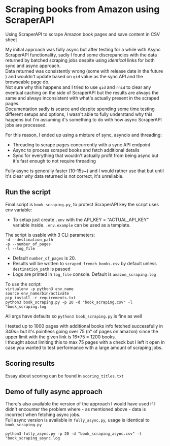 # Scraping books from Amazon using ScraperAPI
Using ScraperAPI to scrape Amazon book pages and save content in CSV sheet  


My initial approach was fully async but after testing for a while with Async ScraperAPI functionality, sadly I found some discrepancies with the data returned by batched scraping jobs despite using *identical* links for both sync and async approach.  
Data returned was consistently wrong (some with release date in the future ) and wouldn't update based on `qid` value as the sync API and the browseable page do.    
Not sure why this happens and I tried to use `qid` and `rnid` to clear any eventual caching on the side of ScraperAPI but the results are always the same and always inconsistent with 
what's actually present in the scraped pages.  
Documentation sadly is scarce and despite spending some time testing different setups and options, I wasn't able to fully understand why this happens but I'm assuming it's something to do with how async ScraperAPI jobs are processed.

For this reason, I ended up using a mixture of sync, asyncio and threading:  
- Threading to scrape pages concurrently with a sync API endpoint  
- Async to process scraped books and fetch additional details  
- Sync for everything that wouldn't actually profit from being async but it's fast enough to not require threading  

Fully async is generally faster (10-15s~) and I would rather use that but until it's clear *why* data returned is not correct, it's unreliable.

## Run the script
Final script is `book_scraping.py`, to protect ScraperAPI key the script uses env variable:   
- To setup just create `.env` with the API_KEY = "ACTUAL_API_KEY" variable inside. `.env.example` can be used as a template.  

The script is usable with 3 CLI parameters:  
`-d --destination_path`  
`-p --number_of_pages`  
`-l --log_file`  

- Default `number_of_pages` is 20.  
- Results will be written to `scraped_french_books.csv` by default unless `destination_path` is passed  
- Logs are printed in `log_file` console. Default is `amazon_scraping.log`  

To use the script:  
`virtualenv -p python3 env_name`  
`source env_name/bin/activate`  
`pip install -r requirements.txt`  
`python3 book_scraping.py -p 20 -d "book_scraping.csv" -l "book_scraping.log`  

All args have defaults so `python3 book_scraping.py` is fine as well  

I tested up to 1000 pages with additional books info fetched successfully in 340s~ but it's pointless going over 75 (n° of pages on amazon) since the upper limit with the given link is 16*75 = 1200 books.  
I thought about limiting this to max 75 pages with a check but I left it open in case you wanted to test performance with a large amount of scraping jobs.

## Scoring results

Essay about scoring can be found in `scoring_titles.txt`  


## Demo of fully async approach

There's also available the version of the approach I would have used if I didn't encounter the problem where - as mentioned above - data is incorrect when fetching async jobs.  
Full async version is available in `fully_async.py`, usage is identical to `book_scraping.py` 

`python3 fully_async.py -p 20 -d "book_scraping_async.csv" -l "book_scraping_async.log`
